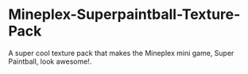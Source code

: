 # Mineplex-Superpaintball-Texture-Pack
A super cool texture pack that makes the Mineplex mini game, Super Paintball, look awesome!. 
